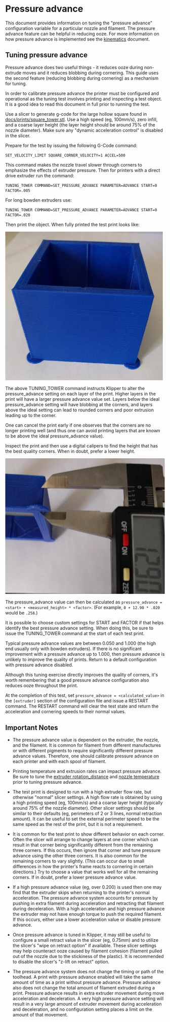 # Pressure advance

This document provides information on tuning the "pressure advance"
configuration variable for a particular nozzle and filament. The
pressure advance feature can be helpful in reducing ooze. For more
information on how pressure advance is implemented see the
[kinematics](Kinematics.md) document.

## Tuning pressure advance

Pressure advance does two useful things - it reduces ooze during
non-extrude moves and it reduces blobbing during cornering. This guide
uses the second feature (reducing blobbing during cornering) as a
mechanism for tuning.

In order to calibrate pressure advance the printer must be configured
and operational as the tuning test involves printing and inspecting a
test object. It is a good idea to read this document in full prior to
running the test.

Use a slicer to generate g-code for the large hollow square found in
[docs/prints/square_tower.stl](prints/square_tower.stl). Use a high
speed (eg, 100mm/s), zero infill, and a coarse layer height (the layer
height should be around 75% of the nozzle diameter). Make sure any
"dynamic acceleration control" is disabled in the slicer.

Prepare for the test by issuing the following G-Code command:

```gcode
SET_VELOCITY_LIMIT SQUARE_CORNER_VELOCITY=1 ACCEL=500
```

This command makes the nozzle travel slower through corners to
emphasize the effects of extruder pressure. Then for printers with a
direct drive extruder run the command:

```gcode
TUNING_TOWER COMMAND=SET_PRESSURE_ADVANCE PARAMETER=ADVANCE START=0 FACTOR=.005
```

For long bowden extruders use:

```gcode
TUNING_TOWER COMMAND=SET_PRESSURE_ADVANCE PARAMETER=ADVANCE START=0 FACTOR=.020
```

Then print the object. When fully printed the test print looks like:

![tuning_tower](img/tuning_tower.jpg)

The above TUNING_TOWER command instructs Klipper to alter the
pressure_advance setting on each layer of the print. Higher layers in
the print will have a larger pressure advance value set. Layers below
the ideal pressure_advance setting will have blobbing at the corners,
and layers above the ideal setting can lead to rounded corners and
poor extrusion leading up to the corner.

One can cancel the print early if one observes that the corners are no
longer printing well (and thus one can avoid printing layers that are
known to be above the ideal pressure_advance value).

Inspect the print and then use a digital calipers to find the height
that has the best quality corners. When in doubt, prefer a lower
height.

![tune_pa](img/tune_pa.jpg)

The pressure_advance value can then be calculated as `pressure_advance
= <start> + <measured_height> * <factor>`. (For example, `0 + 12.90 *
.020` would be `.258`.)

It is possible to choose custom settings for START and FACTOR if that
helps identify the best pressure advance setting. When doing this, be
sure to issue the TUNING_TOWER command at the start of each test
print.

Typical pressure advance values are between 0.050 and 1.000 (the high
end usually only with bowden extruders). If there is no significant
improvement with a pressure advance up to 1.000, then pressure advance
is unlikely to improve the quality of prints. Return to a default
configuration with pressure advance disabled.

Although this tuning exercise directly improves the quality of
corners, it's worth remembering that a good pressure advance
configuration also reduces ooze throughout the print.

At the completion of this test, set
`pressure_advance = <calculated_value>` in the `[extruder]` section of
the configuration file and issue a RESTART command. The RESTART
command will clear the test state and return the acceleration and
cornering speeds to their normal values.

## Important Notes

* The pressure advance value is dependent on the extruder, the nozzle,
  and the filament. It is common for filament from different
  manufactures or with different pigments to require significantly
  different pressure advance values. Therefore, one should calibrate
  pressure advance on each printer and with each spool of filament.

* Printing temperature and extrusion rates can impact pressure
  advance. Be sure to tune the
  [extruder rotation_distance](Rotation_Distance.md#calibrating-rotation_distance-on-extruders)
  and
  [nozzle temperature](http://reprap.org/wiki/Triffid_Hunter%27s_Calibration_Guide#Nozzle_Temperature)
  prior to tuning pressure advance.

* The test print is designed to run with a high extruder flow rate,
  but otherwise "normal" slicer settings. A high flow rate is obtained
  by using a high printing speed (eg, 100mm/s) and a coarse layer
  height (typically around 75% of the nozzle diameter). Other slicer
  settings should be similar to their defaults (eg, perimeters of 2 or
  3 lines, normal retraction amount). It can be useful to set the
  external perimeter speed to be the same speed as the rest of the
  print, but it is not a requirement.

* It is common for the test print to show different behavior on each
  corner. Often the slicer will arrange to change layers at one corner
  which can result in that corner being significantly different from
  the remaining three corners. If this occurs, then ignore that corner
  and tune pressure advance using the other three corners. It is also
  common for the remaining corners to vary slightly. (This can occur
  due to small differences in how the printer's frame reacts to
  cornering in certain directions.) Try to choose a value that works
  well for all the remaining corners. If in doubt, prefer a lower
  pressure advance value.

* If a high pressure advance value (eg, over 0.200) is used then one
  may find that the extruder skips when returning to the printer's
  normal acceleration. The pressure advance system accounts for
  pressure by pushing in extra filament during acceleration and
  retracting that filament during deceleration. With a high
  acceleration and high pressure advance the extruder may not have
  enough torque to push the required filament. If this occurs, either
  use a lower acceleration value or disable pressure advance.

* Once pressure advance is tuned in Klipper, it may still be useful to
  configure a small retract value in the slicer (eg, 0.75mm) and to
  utilize the slicer's "wipe on retract option" if available. These
  slicer settings may help counteract ooze caused by filament cohesion
  (filament pulled out of the nozzle due to the stickiness of the
  plastic). It is recommended to disable the slicer's "z-lift on
  retract" option.

* The pressure advance system does not change the timing or path of
  the toolhead. A print with pressure advance enabled will take the
  same amount of time as a print without pressure advance. Pressure
  advance also does not change the total amount of filament extruded
  during a print. Pressure advance results in extra extruder movement
  during move acceleration and deceleration. A very high pressure
  advance setting will result in a very large amount of extruder
  movement during acceleration and deceleration, and no configuration
  setting places a limit on the amount of that movement.

